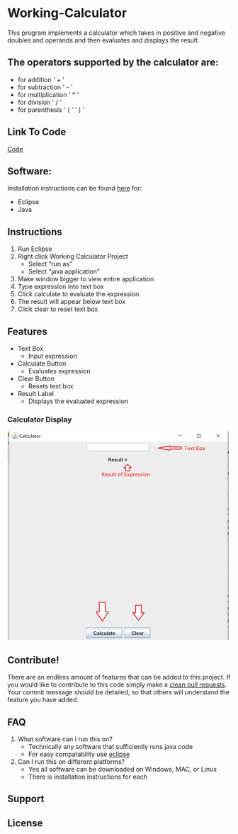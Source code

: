 # Working-Calculator

This program implements a calculator which takes in positive and negative doubles and operands and then evaluates and displays the result.

## The operators supported by the calculator are:
- for addition ' + '
- for subtraction ' - '
- for multiplication ' * '
- for division ' / '
- for parenthesis ' ( ' ' ) '

## Link To Code
[Code](src)

## Software:
Installation instructions can be found [here](https://humphreyska.github.io/Calculator/) for:
- Eclipse
- Java

## Instructions
1. Run Eclipse
2. Right click Working Calculator Project
    - Select “run as”
    - Select “java application”
3. Make window bigger to view entire application
4. Type expression into text box
5. Click calculate to evaluate the expression
6. The result will appear below text box
7. Click clear to reset text box

## Features
- Text Box
  - Input expression
- Calculate Button
  - Evaluates expression
- Clear Button
  - Resets text box
- Result Label
  - Displays the evaluated expression
### Calculator Display
![](READimage.png)

## Contribute!
There are an endless amount of features that can be added to this project. If you would like to contribute to this code simply make a [clean pull requests](https://github.com/MarcDiethelm/contributing/blob/master/README.md). Your commit message should be detailed, so that others will understand the feature you have added.

## FAQ
1. What software can I run this on?
    - Technically any software that sufficiently runs java code
    - For easy compatability use [eclipse](https://www.eclipse.org/downloads/)
2. Can I run this on different platforms?
    - Yes all software can be downloaded on Windows, MAC, or Linux
    - There is installation instructions for each

## Support

## License
